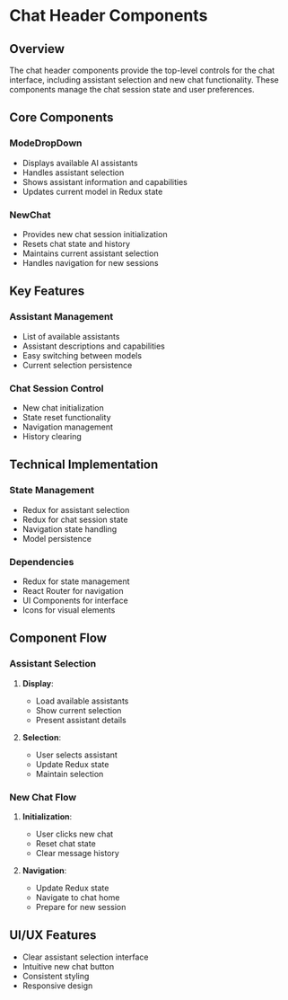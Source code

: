# Chat Header Components

## Overview

The chat header components provide the top-level controls for the chat interface, including assistant selection and new chat functionality. These components manage the chat session state and user preferences.

## Core Components

### ModeDropDown

- Displays available AI assistants
- Handles assistant selection
- Shows assistant information and capabilities
- Updates current model in Redux state

### NewChat

- Provides new chat session initialization
- Resets chat state and history
- Maintains current assistant selection
- Handles navigation for new sessions

## Key Features

### Assistant Management

- List of available assistants
- Assistant descriptions and capabilities
- Easy switching between models
- Current selection persistence

### Chat Session Control

- New chat initialization
- State reset functionality
- Navigation management
- History clearing

## Technical Implementation

### State Management

- Redux for assistant selection
- Redux for chat session state
- Navigation state handling
- Model persistence

### Dependencies

- Redux for state management
- React Router for navigation
- UI Components for interface
- Icons for visual elements

## Component Flow

### Assistant Selection

1. **Display**:

   - Load available assistants
   - Show current selection
   - Present assistant details

2. **Selection**:
   - User selects assistant
   - Update Redux state
   - Maintain selection

### New Chat Flow

1. **Initialization**:

   - User clicks new chat
   - Reset chat state
   - Clear message history

2. **Navigation**:
   - Update Redux state
   - Navigate to chat home
   - Prepare for new session

## UI/UX Features

- Clear assistant selection interface
- Intuitive new chat button
- Consistent styling
- Responsive design
